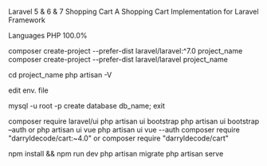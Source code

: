 Laravel 5 & 6 & 7 Shopping Cart
A Shopping Cart Implementation for Laravel Framework

Languages
PHP  100.0%

composer create-project --prefer-dist laravel/laravel:^7.0 project_name
composer create-project --prefer-dist laravel/laravel project_name

cd project_name
php artisan -V

edit env. file

mysql -u root -p
create database db_name;
exit

composer require laravel/ui
php artisan ui bootstrap
php artisan ui bootstrap –auth   or
php artisan ui vue
php artisan ui vue --auth
composer require "darryldecode/cart:~4.0"   or
composer require "darryldecode/cart"

npm install && npm run dev
php artisan migrate
php artisan serve

